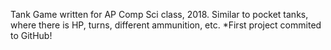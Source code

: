 Tank Game written for AP Comp Sci class, 2018.
Similar to pocket tanks, where there is HP, turns, different ammunition, etc.
*First project commited to GitHub!

